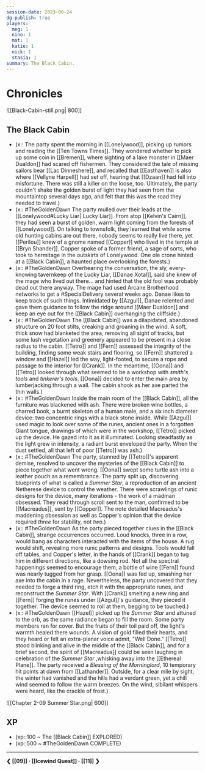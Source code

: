```yaml
---
session-date: 2023-06-24
dg-publish: true
players: 
  meg: 1
  nino: 1
  mat: 1
  katie: 1
  nick: 1
  stasia: 1
summary: The Black Cabin.
---
```

# Chronicles

![[Black-Cabin-still.png| 800]]

## The Black Cabin
- (x:: The party spent the morning in [[Lonelywood]], picking up rumors and reading the [[Ten Towns Times]]. They wondered whether to pick up some coin in [[Bremen]], where sighting of a lake monster in [[Maer Dualdon]] had scared off fishermen. They considered the tale of missing sailors bear [[Lac Dinneshere]], and recalled that [[Easthaven]] is also where [[Vellyne Harpell]] had set off, hearing that [[Dzaan]] had fell into misfortune. There was still a killer on the loose, too. Ultimately, the party couldn't shake the golden burst of light they had seen from the mountaintop several days ago, and felt that this was the road they needed to travel.)
- (x:: #TheGoldenDawn The party mulled over their leads at the [[Lonelywood#Lucky Liar| Lucky Liar]]. From atop [[Kelvin's Cairn]], they had seen a burst of golden, warm light coming from the forests of [[Lonelywood]]. On talking to townsfolk, they learned that while some old hunting cabins are out there, nobody seems to really live there, yet [[Perilou]] knew of a gnome named [[Copper]] who lived in the temple at [[Bryn Shander]]. Copper spoke of a former friend, a sage of sorts, who took to hermitage in the outskirts of Lonelywood. One ole crone hinted at a [[Black Cabin]], a haunted place overlooking the forests.) 
- (x:: #TheGoldenDawn Overhearing the conversation, the sly, every-knowing tavernkeep of the Lucky Liar, [[Danae Xotal]], said she knew of the mage who lived out there... and hinted that the old fool was probably dead out there anyway. The mage had used Arcane Brotherhood networks to get a #SpecialDelivery several weeks ago. Danae likes to keep track of such things. Intimidated by [[Azgul]], Danae relented and gave them guidance to follow the ridge around [[Maer Dualdon]] and keep an eye out for the [[Black Cabin]] overhanging the cliffside.)
- (x:: #TheGoldenDawn The [[Black Cabin]] was a dilapidated, abandoned structure on 20 foot stilts, creaking and groaning in the wind. A soft, thick snow had blanketed the area, removing all sight of tracks, but some lush vegetation and greenery appeared to be present in a close radius to the cabin. [[Tetro]] and [[Fern]] assessed the integrity of the building, finding some weak stairs and flooring, so [[Fern]] shattered a window and [[Hazel]] led the way, light-footed, to secure a rope and passage to the interior for [[Crank]]. In the meantime, [[Oona]] and [[Tetro]] looked through what seemed to be a workshop with *smith's tools* and *tinkerer's tools*. [[Oona]] decided to enter the main area by lumberjacking through a wall. The cabin shook as her axe parted the thin walls.)
- (x:: #TheGoldenDawn Inside the main room of the [[Black Cabin]], all the furniture was blackened with ash. There were broken wine bottles, a charred book, a burnt skeleton of a human male, and a six inch diameter device: two concentric rings with a black stone inside. While [[Azgul]] used magic to look over some of the runes, ancient ones in a forgotten Giant tongue, drawings of which were in the workshop, [[Tetro]] picked up the device. He gazed into it as it illuminated. Looking steadfastly as the light grew in intensity, a radiant burst enveloped the party. When the dust settled, all that left of poor [[Tetro]] was ash.)
- (x:: #TheGoldenDawn The party, stunned by [[Tetro]]'s apparent demise, resolved to uncover the mysteries of the [[Black Cabin]] to piece together what went wrong. [[Oona]] swept some turtle ash into a leather pouch as a remembrance. The party split up, discovering blueprints of what is called a *Summer Star*, a reproduction of an ancient Netherese device to control the weather. There were scrawlings of runic designs for the device, many iterations - the work of a madman obsessed. They read through scroll sent to the man, confirmed to be [[Macreadus]], sent by [[Copper]]. The note detailed Macreadus's maddening obsession as well as Copper's opinion that the device required *three* for stability, not *two*.)
- (x:: #TheGoldenDawn As the party pieced together clues in the [[Black Cabin]], strange occurrences occurred. Loud knocks, three in a row, would bang as characters interacted with the items of the house. A rug would shift, revealing more runic patterns and designs. Tools would fall off tables, and Copper's letter, in the hands of [[Crank]] began to tug him in different directions, like a dowsing rod. Not all the spectral happenings seemed to encourage them, a bottle of wine [[Fern]] found was nearly tugged from her grasp. [[Oona]] was fed up, smashing her axe into the cabin in a rage. Nevertheless, the party uncovered that they needed to forge a third ring, etch it with the appropriate runes, and reconstruct the *Summer Star*. With [[Crank]] smelting a new ring and [[Fern]] forging the runes under [[Azgul]]'s guidance, they pieced it together. The device seemed to roll at them, begging to be touched.)
- (x:: #TheGoldenDawn [[Hazel]] picked up the *Summer Star* and attuned to the orb, as the same radiance began to fill the room. Some party members ran for cover. But the fruits of their toil paid off, the light's warmth healed there wounds. A vision of gold filled their hearts, and they heard or felt an extra-planar voice admit, "Well Done." [[Tetro]] stood blinking and alive in the middle of the [[Black Cabin]], and for a brief second, the spirit of [[Macreadus]] could be seen laughing in celebration of the *Summer Star* ,whisking away into the [[Ethereal Plane]]. The party received a *Blessing of the Morninglord*, 10 temporary hit points at dawn from [[Lathander]]. Outside, for a clear mile by sight, the winter had vanished and the hills had a verdant green, yet a chill wind seemed to follow the warm breezes. On the wind, sibilant whispers were heard, like the crackle of frost.)

![[Chapter 2-09 Summer Star.png| 600]]

## XP
- (xp::100 ~  The [[Black Cabin]] EXPLORED)
- (xp::500 ~ #TheGoldenDawn COMPLETE)

---
**❮ [[09]] · [[Icewind Quest]] ·  [[11]] ❯**

